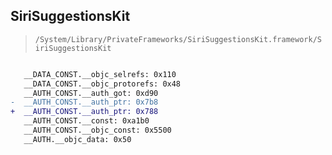 ## SiriSuggestionsKit

> `/System/Library/PrivateFrameworks/SiriSuggestionsKit.framework/SiriSuggestionsKit`

```diff

   __DATA_CONST.__objc_selrefs: 0x110
   __DATA_CONST.__objc_protorefs: 0x48
   __AUTH_CONST.__auth_got: 0xd90
-  __AUTH_CONST.__auth_ptr: 0x7b8
+  __AUTH_CONST.__auth_ptr: 0x788
   __AUTH_CONST.__const: 0xa1b0
   __AUTH_CONST.__objc_const: 0x5500
   __AUTH.__objc_data: 0x50

```
